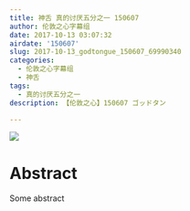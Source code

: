 ```yaml
---
title: 神舌 真的讨厌五分之一 150607
author: 伦敦之心字幕组
date: 2017-10-13 03:07:32
airdate: '150607'
slug: 2017-10-13_godtongue_150607_69990340
categories:
  - 伦敦之心字幕组
  - 神舌
tags:
  - 真的讨厌五分之一
description: 【伦敦之心】150607 ゴッドタン

---
```

![](/img/gakki.jpg)
# Abstract
Some abstract
